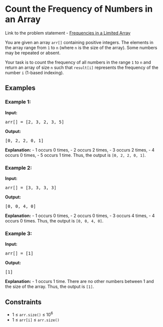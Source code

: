 <h1>Count the Frequency of Numbers in an Array</h1>

<p> Link to the problem statement - <a href="https://www.geeksforgeeks.org/problems/frequency-of-array-elements-1587115620/0">Frequencies in a Limited Array</a></p>

<p>You are given an array <code>arr[]</code> containing positive integers. The elements in the array range from <code>1</code> to <code>n</code> (where <code>n</code> is the size of the array). Some numbers may be repeated or absent.</p>

<p>Your task is to count the frequency of all numbers in the range <code>1</code> to <code>n</code> and return an array of size <code>n</code> such that <code>result[i]</code> represents the frequency of the number <code>i</code> (1-based indexing).</p>

<h2>Examples</h2>

<h3>Example 1:</h3>
<p><strong>Input:</strong></p>
<pre>arr[] = [2, 3, 2, 3, 5]</pre>
<p><strong>Output:</strong></p>
<pre>[0, 2, 2, 0, 1]</pre>
<p><strong>Explanation:</strong> 
- 1 occurs 0 times,  
- 2 occurs 2 times,  
- 3 occurs 2 times,  
- 4 occurs 0 times,  
- 5 occurs 1 time.  
Thus, the output is <code>[0, 2, 2, 0, 1]</code>.</p>

<h3>Example 2:</h3>
<p><strong>Input:</strong></p>
<pre>arr[] = [3, 3, 3, 3]</pre>
<p><strong>Output:</strong></p>
<pre>[0, 0, 4, 0]</pre>
<p><strong>Explanation:</strong> 
- 1 occurs 0 times,  
- 2 occurs 0 times,  
- 3 occurs 4 times,  
- 4 occurs 0 times.  
Thus, the output is <code>[0, 0, 4, 0]</code>.</p>

<h3>Example 3:</h3>
<p><strong>Input:</strong></p>
<pre>arr[] = [1]</pre>
<p><strong>Output:</strong></p>
<pre>[1]</pre>
<p><strong>Explanation:</strong> 
- 1 occurs 1 time.  
There are no other numbers between 1 and the size of the array.  
Thus, the output is <code>[1]</code>.</p>

<h2>Constraints</h2>
<ul>
  <li>1 ≤ <code>arr.size()</code> ≤ 10<sup>6</sup></li>
  <li>1 ≤ <code>arr[i]</code> ≤ <code>arr.size()</code></li>
</ul>

